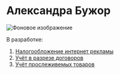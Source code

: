 # Александра Бужор

![Фоновое изображение](https://github.com/user-attachments/assets/b0c9683c-597d-464c-b2e5-2ab78dc8bda2)

В разработке:
1. [Налогообложение интернет рекламы](https://github.com/financial-forensics/Media-Tax/blob/main/04_TZ-all.md)
2. [Учёт в разрезе договоров](https://github.com/financial-forensics/Contracts/blob/main/Upload_iProTo1C.md)
3. [Учёт прослеживемых товаров](https://github.com/financial-forensics/RNPT/blob/main/README.md)

